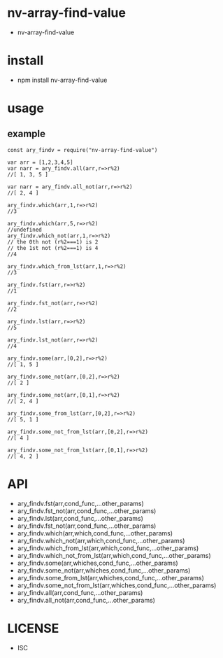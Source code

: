 nv-array-find-value
===================
- nv-array-find-value 


install
=======
- npm install nv-array-find-value 

usage
=====
    
example
-------
    const ary_findv = require("nv-array-find-value")
    
    var arr = [1,2,3,4,5]
    var narr = ary_findv.all(arr,r=>r%2)
    //[ 1, 3, 5 ]
    
    var narr = ary_findv.all_not(arr,r=>r%2)
    //[ 2, 4 ]

    ary_findv.which(arr,1,r=>r%2)
    //3 

    ary_findv.which(arr,5,r=>r%2)
    //undefined
    ary_findv.which_not(arr,1,r=>r%2)
    // the 0th not (r%2===1) is 2
    // the 1st not (r%2===1) is 4
    //4
    
    ary_findv.which_from_lst(arr,1,r=>r%2)
    //3
    
    ary_findv.fst(arr,r=>r%2)
    //1
    
    ary_findv.fst_not(arr,r=>r%2)
    //2
    
    ary_findv.lst(arr,r=>r%2)
    //5
    
    ary_findv.lst_not(arr,r=>r%2)
    //4
    
    ary_findv.some(arr,[0,2],r=>r%2)
    //[ 1, 5 ]

    ary_findv.some_not(arr,[0,2],r=>r%2)
    //[ 2 ]

    ary_findv.some_not(arr,[0,1],r=>r%2)
    //[ 2, 4 ]
    
    ary_findv.some_from_lst(arr,[0,2],r=>r%2)
    //[ 5, 1 ]

    ary_findv.some_not_from_lst(arr,[0,2],r=>r%2)
    //[ 4 ]

    ary_findv.some_not_from_lst(arr,[0,1],r=>r%2)
    //[ 4, 2 ]

API
====

- ary\_findv.fst(arr,cond\_func,...other\_params)
- ary\_findv.fst\_not(arr,cond\_func,...other\_params)
- ary\_findv.lst(arr,cond\_func,...other\_params)
- ary\_findv.fst\_not(arr,cond\_func,...other\_params)
- ary\_findv.which(arr,which,cond\_func,...other\_params)
- ary\_findv.which\_not(arr,which,cond\_func,...other\_params)
- ary\_findv.which\_from\_lst(arr,which,cond\_func,...other\_params)
- ary\_findv.which\_not\_from\_lst(arr,which,cond\_func,...other\_params)
- ary\_findv.some(arr,whiches,cond\_func,...other\_params)
- ary\_findv.some\_not(arr,whiches,cond\_func,...other\_params)
- ary\_findv.some\_from\_lst(arr,whiches,cond\_func,...other\_params)
- ary\_findv.some\_not\_from\_lst(arr,whiches,cond\_func,...other\_params)
- ary\_findv.all(arr,cond\_func,...other\_params)
- ary\_findv.all\_not(arr,cond\_func,...other\_params)


LICENSE
=======
- ISC 
